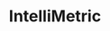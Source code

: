 ---
title: "IntelliMetric"

categories: ['']

tags: ['IntelliMetric']

arwords: 'نظام إنتليمتريك'

arexps: []

enwords: ['IntelliMetric']

enexps: []

arlexicons: 'ن'

enlexicons: 'I'

authors: ['Ruqayya Roshdy']

translators: ['X']

citations: 'تطبيقات أساسية في المعالجة الآلية للغة العربية'

sources: 'مركز الملك عبدالله بن عبدالعزيز الدولي لخدمة اللغة العربية'

slug: ""
---
